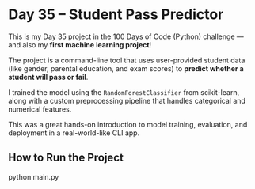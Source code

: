 # Day 35 – Student Pass Predictor 

This is my Day 35 project in the 100 Days of Code (Python) challenge — and also my **first machine learning project**!

The project is a command-line tool that uses user-provided student data (like gender, parental education, and exam scores) to **predict whether a student will pass or fail**.

I trained the model using the `RandomForestClassifier` from scikit-learn, along with a custom preprocessing pipeline that handles categorical and numerical features.

This was a great hands-on introduction to model training, evaluation, and deployment in a real-world-like CLI app.

##  How to Run the Project

python main.py


